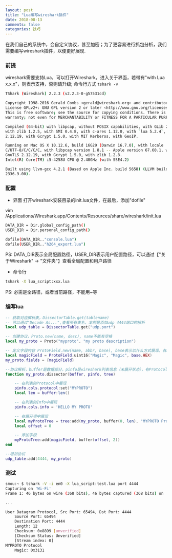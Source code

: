 ```yaml
---
layout: post
title: "Lua编写wireshark插件"
date: 2018-08-13
comments: false
categories: 技巧
---
```


在我们自己的系统中，会自定义协议，甚至加密；为了更容易进行抓包分析，我们需要编写wireshark插件，以便更好展现.

### 前提

wireshark需要支持Lua，可以打开Wireshark，进入关于界面，若带有"with Lua x.x.x"，则表示支持，否则请升级; 命令行方式 `tshark -v`

```bash
TShark (Wireshark) 2.2.3 (v2.2.3-0-g57531cd)

Copyright 1998-2016 Gerald Combs <gerald@wireshark.org> and contributors.
License GPLv2+: GNU GPL version 2 or later <http://www.gnu.org/licenses/old-licenses/gpl-2.0.html>
This is free software; see the source for copying conditions. There is NO
warranty; not even for MERCHANTABILITY or FITNESS FOR A PARTICULAR PURPOSE.

Compiled (64-bit) with libpcap, without POSIX capabilities, with GLib 2.36.0,
with zlib 1.2.5, with SMI 0.4.8, with c-ares 1.12.0, with `lua 5.2.4`, with GnuTLS
2.12.19, with Gcrypt 1.5.0, with MIT Kerberos, with GeoIP.

Running on Mac OS X 10.12.6, build 16G29 (Darwin 16.7.0), with locale
C/UTF-8/C/C/C/C, with libpcap version 1.8.1 -- Apple version 67.60.1, with
GnuTLS 2.12.19, with Gcrypt 1.5.0, with zlib 1.2.8.
Intel(R) Core(TM) i5-4258U CPU @ 2.40GHz (with SSE4.2)

Built using llvm-gcc 4.2.1 (Based on Apple Inc. build 5658) (LLVM build
2336.9.00).
```

### 配置

* 界面
打开wireshark安装目录的init.lua文件，在最后，添加"dofile"

vim /Applications/Wireshark.app/Contents/Resources/share/wireshark/init.lua
```bash
DATA_DIR = Dir.global_config_path()
USER_DIR = Dir.personal_config_path()

dofile(DATA_DIR.."console.lua")
dofile(USER_DIR.."h264_export.lua")
```
PS: DATA_DIR表示全局配置路径，USER_DIR表示用户配置路径，可以通过【"关于Wireshark" -> "文件夹"】查看全局配置和用户路径

* 命令行

```bash
tshark -X lua_script:xxx.lua 
```
PS: 必需是全路径，或者当前路径，不能用~等

### 编写lua

```lua
-- 获取对应解析表，DissectorTable.get(tablename)
-- 可以通过"Decode As...",查看所有表名，本例是添加udp 4444端口的解析
local udp_table = DissectorTable.get("udp.port")

-- 创建协议，Proto.new(name, desc), name不能有空格
local my_proto = Proto("myproto", "my proto description")

-- 定义字段内容 ProtoField.new(name, abbr, base), base表示以什么方式展现，有base.DEC, base.HEX, base.OCT, base.DEC_HEX, base.DEC_HEX or base.HEX_DEC
local magicField = ProtoField.uint16("Magic", "Magic", base.HEX)
my_proto.fields = {magicField}

--协议解析，buffer是数据部分，pinfo是wireshark列表信息（未展开状态），有Protocol, Info等
function my_proto.dissector(buffer, pinfo, tree)

    -- 在列表的Protocol中展现
    pinfo.cols.protocol:set("MYPROTO")
    local len = buffer:len()

    -- 在列表的Info中展现
    pinfo.cols.info = 'HELLO MY PROTO'

    -- 在展开项中展现
    local myProtoTree = tree:add(my_proto, buffer(0, len), "MYPROTO Protocol")
    local offset = 0

    -- 添加字段
    myProtoTree:add(magicField, buffer(offset, 2))
end

--增加协议
udp_table:add(4444, my_proto)
```

### 测试

```bash
smou:~ $ tshark -V -i en0 -X lua_script:test.lua port 4444
Capturing on 'Wi-Fi'
Frame 1: 46 bytes on wire (368 bits), 46 bytes captured (368 bits) on 

...

User Datagram Protocol, Src Port: 65494, Dst Port: 4444
    Source Port: 65494
    Destination Port: 4444
    Length: 12
    Checksum: 0x8899 [unverified]
    [Checksum Status: Unverified]
    [Stream index: 0]
MYPROTO Protocol
    Magic: 0x3131
```